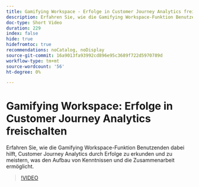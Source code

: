 ```yaml
---
title: Gamifying Workspace - Erfolge in Customer Journey Analytics freischalten
description: Erfahren Sie, wie die Gamifying Workspace-Funktion Benutzenden dabei hilft, Customer Journey Analytics durch Erfolge zu erkunden und zu meistern, was den Aufbau von Kenntnissen und die Zusammenarbeit ermöglicht.
doc-type: Short Video
duration: 229
index: false
hide: true
hidefromtoc: true
recommendations: noCatalog, noDisplay
source-git-commit: 16a9013fa93992cd896e95c3689f722d5970789d
workflow-type: tm+mt
source-wordcount: '56'
ht-degree: 0%

---
```



# Gamifying Workspace: Erfolge in Customer Journey Analytics freischalten

Erfahren Sie, wie die Gamifying Workspace-Funktion Benutzenden dabei hilft, Customer Journey Analytics durch Erfolge zu erkunden und zu meistern, was den Aufbau von Kenntnissen und die Zusammenarbeit ermöglicht.

<!-- 72_S102_3442449_228_gamifying-workspace-unlock-achievements-in-customer-journey-analytics -->
>[!VIDEO](https://video.tv.adobe.com/v/3458360/?learn=on&enablevpops=true)
